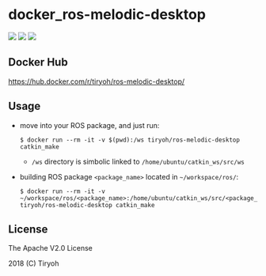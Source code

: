 # docker_ros-melodic-desktop

![](https://img.shields.io/docker/automated/tiryoh/ros-melodic-desktop.svg)
![](https://img.shields.io/docker/build/tiryoh/ros-melodic-desktop.svg)
![](https://img.shields.io/docker/pulls/tiryoh/ros-melodic-desktop.svg)

## Docker Hub

https://hub.docker.com/r/tiryoh/ros-melodic-desktop/

## Usage

* move into your ROS package, and just run:

  ```
  $ docker run --rm -it -v $(pwd):/ws tiryoh/ros-melodic-desktop catkin_make
  ```

  * `/ws` directory is simbolic linked to `/home/ubuntu/catkin_ws/src/ws`

* building ROS package `<package_name>` located in `~/workspace/ros/`:

  ```
  $ docker run --rm -it -v ~/workspace/ros/<package_name>:/home/ubuntu/catkin_ws/src/<package_name> tiryoh/ros-melodic-desktop catkin_make
  ```

## License

The Apache V2.0 License

2018 (C) Tiryoh
